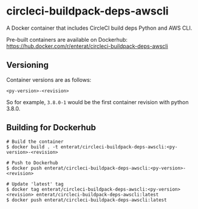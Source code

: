 # circleci-buildpack-deps-awscli

A Docker container that includes CircleCI build deps Python and AWS CLI.

Pre-built containers are available on Dockerhub:
https://hub.docker.com/r/enterat/circleci-buildpack-deps-awscli

## Versioning
Container versions are as follows:

```
<py-version>-<revision>
```

So for example, `3.8.0-1` would be the first container revision with python 3.8.0.

## Building for Dockerhub

```
# Build the container
$ docker build . -t enterat/circleci-buildpack-deps-awscli:<py-version>-<revision>

# Push to Dockerhub
$ docker push enterat/circleci-buildpack-deps-awscli:<py-version>-<revision>

# Update 'latest' tag
$ docker tag enterat/circleci-buildpack-deps-awscli:<py-version><revision> enterat/circleci-buildpack-deps-awscli:latest
$ docker push enterat/circleci-buildpack-deps-awscli:latest
```

